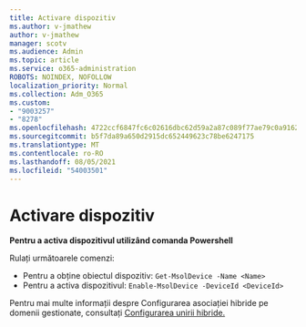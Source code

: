 ```yaml
---
title: Activare dispozitiv
ms.author: v-jmathew
author: v-jmathew
manager: scotv
ms.audience: Admin
ms.topic: article
ms.service: o365-administration
ROBOTS: NOINDEX, NOFOLLOW
localization_priority: Normal
ms.collection: Adm_O365
ms.custom:
- "9003257"
- "8278"
ms.openlocfilehash: 4722ccf6847fc6c02616dbc62d59a2a87c089f77ae79c0a916211af6c5f2a6d0
ms.sourcegitcommit: b5f7da89a650d2915dc652449623c78be6247175
ms.translationtype: MT
ms.contentlocale: ro-RO
ms.lasthandoff: 08/05/2021
ms.locfileid: "54003501"
---
```

# <a name="enable-device"></a>Activare dispozitiv

**Pentru a activa dispozitivul utilizând comanda Powershell**

Rulați următoarele comenzi:

- Pentru a obține obiectul dispozitiv: `Get-MsolDevice -Name <Name>`
- Pentru a activa dispozitivul: `Enable-MsolDevice -DeviceId <DeviceId>`

Pentru mai multe informații despre Configurarea asociației hibride pe domenii gestionate, consultați [Configurarea unirii hibride.](https://docs.microsoft.com/azure/active-directory/devices/hybrid-azuread-join-managed-domains)
